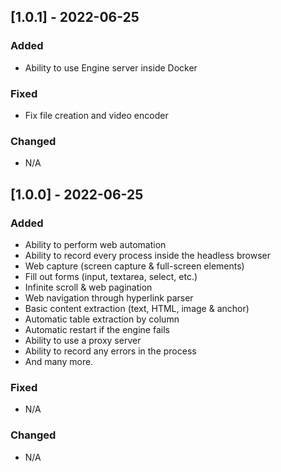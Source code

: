 ## [1.0.1] - 2022-06-25

### Added

- Ability to use Engine server inside Docker

### Fixed

- Fix file creation and video encoder

### Changed

- N/A

## [1.0.0] - 2022-06-25

### Added

- Ability to perform web automation
- Ability to record every process inside the headless browser
- Web capture (screen capture & full-screen elements)
- Fill out forms (input, textarea, select, etc.)
- Infinite scroll & web pagination
- Web navigation through hyperlink parser
- Basic content extraction (text, HTML, image & anchor)
- Automatic table extraction by column
- Automatic restart if the engine fails
- Ability to use a proxy server
- Ability to record any errors in the process
- And many more.

### Fixed

- N/A

### Changed

- N/A